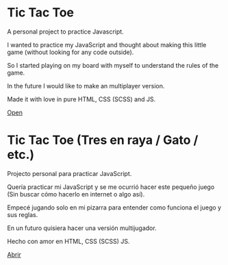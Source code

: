 # Tic Tac Toe

A personal project to practice Javascript.


I wanted to practice my JavaScript and thought about making this little game (without looking for any code outside).

So I started playing on my board with myself to understand the rules of the game.

In the future I would like to make an multiplayer version.

Made it with love in pure HTML, CSS (SCSS) and JS.




[Open](https://fabrizziodbc.github.io/tictactoe/)

# Tic Tac Toe (Tres en raya / Gato / etc.)

Projecto personal para practicar JavaScript.


Quería practicar mi JavaScript y se me ocurrió hacer este pequeño juego (Sin buscar cómo hacerlo en internet o algo así).

Empecé jugando solo en mi pizarra para entender como funciona el juego y sus reglas.

En un futuro quisiera hacer una versión multijugador.

Hecho con amor en HTML, CSS (SCSS) JS.



[Abrir](https://fabrizziodbc.github.io/tictactoe/)

